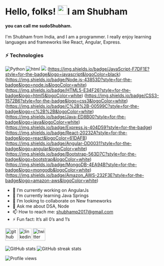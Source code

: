 # Hello, folks! <img src="https://raw.githubusercontent.com/MartinHeinz/MartinHeinz/master/wave.gif" width="30px">I am Shubham 
#### you can call me sudoShubham.
<!-- ![you can call me sudoShubham.](https://miro.medium.com/max/600/1*QgaXbAftmcfAQD597uBS3g.jpeg) -->

I'm Shubham from India, and I am a programmer. I really enjoy learning languages and frameworks like React, Angular, Express.

### ⚡ Technologies
![Python](https://img.shields.io/badge/Python-3776AB?style=for-the-badge&logo=python&logoColor=white)
![html](https://img.shields.io/badge/HTML-239120?style=for-the-badge&logo=html5&logoColor=white)
![](https://img.shields.io/badge/CSS-239120?&style=for-the-badge&logo=css3&logoColor=white)
(https://img.shields.io/badge/JavaScript-F7DF1E?style=for-the-badge&logo=javascript&logoColor=black)
(https://img.shields.io/badge/Node.js-43853D?style=for-the-badge&logo=node.js&logoColor=white)
(https://img.shields.io/badge/HTML5-E34F26?style=for-the-badge&logo=html5&logoColor=white)
(https://img.shields.io/badge/CSS3-1572B6?style=for-the-badge&logo=css3&logoColor=white)
(https://img.shields.io/badge/C%2B%2B-00599C?style=for-the-badge&logo=c%2B%2B&logoColor=white)
(https://img.shields.io/badge/Java-ED8B00?style=for-the-badge&logo=java&logoColor=white)
(https://img.shields.io/badge/Express.js-404D59?style=for-the-badge)
(https://img.shields.io/badge/React-20232A?style=for-the-badge&logo=react&logoColor=61DAFB)
(https://img.shields.io/badge/Angular-DD0031?style=for-the-badge&logo=angular&logoColor=white)
(https://img.shields.io/badge/Bootstrap-563D7C?style=for-the-badge&logo=bootstrap&logoColor=white)
(https://img.shields.io/badge/MongoDB-4EA94B?style=for-the-badge&logo=mongodb&logoColor=white)
(https://img.shields.io/badge/Amazon_AWS-232F3E?style=for-the-badge&logo=amazon-aws&logoColor=white)




- 🔭 I’m currently working on AngularJs 
- 🌱 I’m currently learning Java Springs 
- 👯 I’m looking to collaborate on New frameworks 
- 💬 Ask me about DSA, Node 
- 📫 How to reach me: shubhamp2017@gmail.com 
- ⚡ Fun fact: It’s all 0’s and 1’s 


[<img src='https://cdn.jsdelivr.net/npm/simple-icons@3.0.1/icons/github.svg' alt='github' height='40'>](https://github.com/sudoShubham)  [<img src='https://cdn.jsdelivr.net/npm/simple-icons@3.0.1/icons/linkedin.svg' alt='linkedin' height='40'>](https://www.linkedin.com/in/https://www.linkedin.com/in/shubhampagare//)  [<img src='https://cdn.jsdelivr.net/npm/simple-icons@3.0.1/icons/twitter.svg' alt='twitter' height='40'>](https://twitter.com/https://twitter.com/shubhamp2017)  

<!-- [![trophy](https://github-profile-trophy.vercel.app/?username=sudoShubham)](https://github.com/ryo-ma/github-profile-trophy) -->

<!-- [![Top Langs](https://github-readme-stats.vercel.app/api/top-langs/?username=sudoShubham)](https://github.com/sudoShubham/github-readme-stats)                         -->
![GitHub stats](https://github-readme-stats.vercel.app/api?username=sudoShubham&show_icons=true&count_private=true&theme=dark)     ![GitHub streak stats](https://github-readme-streak-stats.herokuapp.com/?user=sudoShubham&theme=dark)  

![Profile views](https://gpvc.arturio.dev/sudoShubham)  
